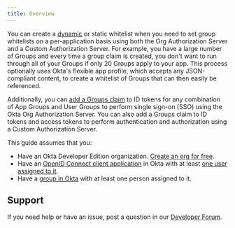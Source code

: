 ```yaml
---
title: Overview
---
```


You can create a [dynamic]() or static whitelist when you need to set group whitelists on a per-application basis using both the Org Authorization Server and a Custom Authorization Server. For example, you have a large number of Groups and every time a group claim is created, you don't want to run through all of your Groups if only 20 Groups apply to your app. This process optionally uses Okta's flexible app profile, which accepts any JSON-compliant content, to create a whitelist of Groups that can then easily be referenced.

Additionally, you can [add a Groups claim]() to ID tokens for any combination of App Groups and User Groups to perform single sign-on (SSO) using the Okta Org Authorization Server. You can also add a Groups claim to ID tokens and access tokens to perform authentication and authorization using a Custom Authorization Server.

This guide assumes that you:

* Have an Okta Developer Edition organization. [Create an org for free](https://developer.okta.com/signup).
* Have an [OpenID Connect client application](https://help.okta.com/en/prod/okta_help_CSH.htm#ext_Apps_App_Integration_Wizard-oidc) in Okta with at least [one user assigned to it](https://help.okta.com/en/prod/okta_help_CSH.htm#ext-assign-apps).
* Have a [group in Okta](https://help.okta.com/en/prod/okta_help_CSH.htm#ext_Directory_Groups) with at least one person assigned to it.

## Support

If you need help or have an issue, post a question in our [Developer Forum](https://devforum.okta.com).

<NextSectionLink/>
